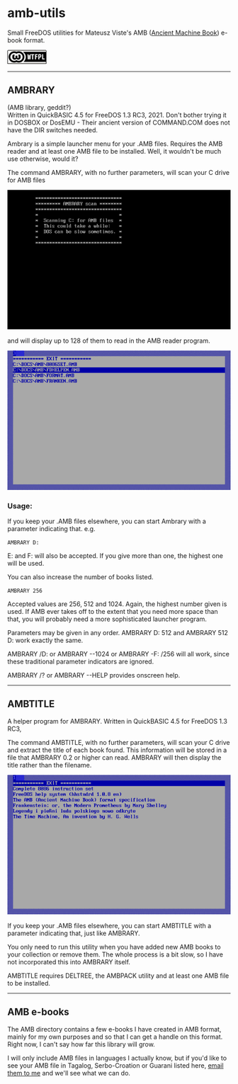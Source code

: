 # amb-utils

Small FreeDOS utilities for Mateusz Viste's AMB ([Ancient Machine Book](http://amb.osdn.io/)) e-book format.

[![wtf](wtfpl-badge-1.png)](http://www.wtfpl.net/)

------------------------------------------------------

## AMBRARY
(AMB library, geddit?)  
Written in QuickBASIC 4.5 for FreeDOS 1.3 RC3, 2021. Don't bother trying it in DOSBOX or DosEMU - Their ancient version of COMMAND.COM does not have the DIR switches needed.

Ambrary is a simple launcher menu for your .AMB files. Requires the AMB reader and at least one AMB file to be installed. Well, it wouldn't be much use otherwise, would it?

The command AMBRARY, with no further parameters, will scan your C drive for AMB files

![amb1](ambrary1.png)

and will display up to 128 of them to read in the AMB reader program.

![amb2](ambrary2.png)

### Usage:

If you keep your .AMB files elsewhere, you can start Ambrary with a parameter indicating that. e.g.
~~~~
AMBRARY D:
~~~~
E: and F: will also be accepted. If you give more than one, the highest one will be used.

You can also increase the number of books listed. 
~~~~
AMBRARY 256
~~~~
Accepted values are 256, 512 and 1024. Again, the highest number given is used. If AMB ever takes off to the extent that you need more space than that, you will probably need a more sophisticated launcher program.

Parameters may be given in any order. AMBRARY D: 512 and AMBRARY 512 D: work exactly the same.

AMBRARY /D: or AMBRARY --1024 or AMBRARY -F: /256 will all work, since these traditional parameter indicators are ignored.

AMBRARY /? or AMBRARY --HELP provides onscreen help.

--------------------------------------------------------

## AMBTITLE

A helper program for AMBRARY. Written in QuickBASIC 4.5 for FreeDOS 1.3 RC3,

The command AMBTITLE, with no further parameters, will scan your C drive and extract the title of each book found. This information will be stored in a file that AMBRARY 0.2 or higher can read. AMBRARY will then display the title rather than the filename.

![ambrary3](ambrary3.png)

If you keep your .AMB files elsewhere, you can start AMBTITLE with a parameter indicating that, just like AMBRARY.

You only need to run this utility when you have added new AMB books to your collection or remove them. The whole process is a bit slow, so I have not incorporated this into AMBRARY itself.  

AMBTITLE requires DELTREE, the AMBPACK utility and at least one AMB file to be installed.

--------------------------------------------------------

## AMB e-books

The AMB directory contains a few e-books I have created in AMB format, mainly for my own purposes and so that I can get a handle on this format. Right now, I can't say how far this library will grow.

I will only include AMB files in languages I actually know, but if you'd like to see your AMB file in Tagalog, Serbo-Croation or Guarani listed here, [email them to me](mailto:clasqm@gmail.com) and we'll see what we can do.
